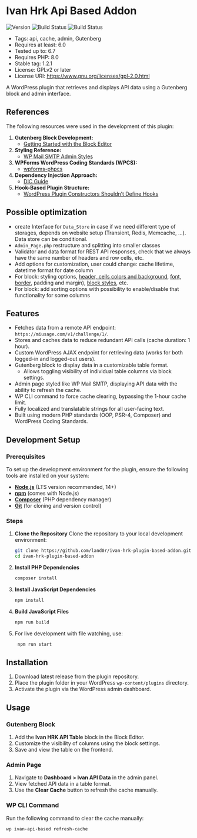 # Ivan Hrk Api Based Addon

![Version](https://img.shields.io/github/v/tag/land0r/ivan-hrk-plugin-based-addon?label=version)
![Build Status](https://github.com/land0r/ivan-hrk-plugin-based-addon/actions/workflows/push-commit.yml/badge.svg)
![Build Status](https://github.com/land0r/ivan-hrk-plugin-based-addon/actions/workflows/pull-request.yml/badge.svg)

- Tags: api, cache, admin, Gutenberg
- Requires at least: 6.0
- Tested up to: 6.7
- Requires PHP: 8.0
- Stable tag: 1.2.1
- License: GPLv2 or later
- License URI: https://www.gnu.org/licenses/gpl-2.0.html

A WordPress plugin that retrieves and displays API data using a Gutenberg block and admin interface.

## References

The following resources were used in the development of this plugin:

1. **Gutenberg Block Development:**
	- [Getting Started with the Block Editor](https://developer.wordpress.org/block-editor/getting-started/tutorial/)
2. **Styling Reference:**
	- [WP Mail SMTP Admin Styles](https://github.com/awesomemotive/WP-Mail-SMTP/blob/master/assets/css/smtp-admin.scss)
3. **WPForms WordPress Coding Standards (WPCS):**
	- [wpforms-phpcs](https://github.com/awesomemotive/wpforms-phpcs)
4. **Dependency Injection Approach:**
	- [DIC Guide](https://github.com/rdlowrey/auryn)
5. **Hook-Based Plugin Structure:**
   - [WordPress Plugin Constructors Shouldn’t Define Hooks](https://tommcfarlin.com/wordpress-plugin-constructors-hooks/)

## Possible optimization

- create Interface for `Data_Store` in case if we need different type of storages, depends on website setup (Transient, Redis, Memcache, ...). Data store can be conditional.
- `Admin_Page.php` restructure and splitting into smaller classes
- Validator and data format for REST API responses, check that we always have the same number of headers and row cells, etc.
- Add options for customization, user could change: cache lifetime, datetime format for date column
- For block: styling options, [header, cells colors and background](https://wordpress.github.io/gutenberg/?path=/docs/components-colorpalette--docs), [font](https://wordpress.github.io/gutenberg/?path=/docs/components-fontsizepicker--docs), [border](https://wordpress.github.io/gutenberg/?path=/docs/components-borderboxcontrol--docs), padding and margin), [block styles](https://developer.wordpress.org/block-editor/reference-guides/block-api/block-styles/), etc.
- For block: add sorting options with possibility to enable/disable that functionality for some columns

## Features

- Fetches data from a remote API endpoint: `https://miusage.com/v1/challenge/1/`.
- Stores and caches data to reduce redundant API calls (cache duration: 1 hour).
- Custom WordPress AJAX endpoint for retrieving data (works for both logged-in and logged-out users).
- Gutenberg block to display data in a customizable table format.
	- Allows toggling visibility of individual table columns via block settings.
- Admin page styled like WP Mail SMTP, displaying API data with the ability to refresh the cache.
- WP CLI command to force cache clearing, bypassing the 1-hour cache limit.
- Fully localized and translatable strings for all user-facing text.
- Built using modern PHP standards (OOP, PSR-4, Composer) and WordPress Coding Standards.

## Development Setup

### **Prerequisites**

To set up the development environment for the plugin, ensure the following tools are installed on your system:
- **[Node.js](https://nodejs.org/)** (LTS version recommended, 14+)
- **[npm](https://www.npmjs.com/)** (comes with Node.js)
- **[Composer](https://getcomposer.org/)** (PHP dependency manager)
- **[Git](https://git-scm.com/)** (for cloning and version control)

### **Steps**

1. **Clone the Repository**
Clone the repository to your local development environment:
   ```bash
   git clone https://github.com/land0r/ivan-hrk-plugin-based-addon.git
   cd ivan-hrk-plugin-based-addon
   ```
2. **Install PHP Dependencies**
	```bash
	composer install
 	```
3. **Install JavaScript Dependencies**
   ```bash
   npm install
	```
4. **Build JavaScript Files**
   ```bash
   npm run build
	```
5. For live development with file watching, use:
    ```bash
     npm run start
    ```

## Installation

1. Download latest release from the plugin repository.
2. Place the plugin folder in your WordPress `wp-content/plugins` directory.
3. Activate the plugin via the WordPress admin dashboard.

## Usage

### **Gutenberg Block**
1. Add the **Ivan HRK API Table** block in the Block Editor.
2. Customize the visibility of columns using the block settings.
3. Save and view the table on the frontend.

### **Admin Page**
1. Navigate to **Dashboard > Ivan API Data** in the admin panel.
2. View fetched API data in a table format.
3. Use the **Clear Cache** button to refresh the cache manually.

### **WP CLI Command**
Run the following command to clear the cache manually:
```bash
wp ivan-api-based refresh-cache
